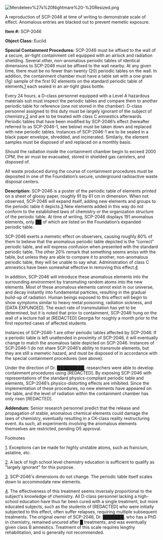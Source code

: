 ![Mendeleev%27s%20Nightmare%20-%20Resized.png](http://scp-wiki.wdfiles.com/local--files/scp-2046/Mendeleev%27s%20Nightmare%20-%20Resized.png)

A reproduction of SCP-2046 at time of writing to demonstrate scale of effect. Anomalous entries are blacked out to prevent memetic exposure.

**Item #:** SCP-2046

**Object Class:** Euclid

**Special Containment Procedures:** SCP-2046 must be affixed to the wall of a secure, air-tight containment cell equipped with an airlock and radiation shielding. Several other, non-anomalous periodic tables of identical dimensions to SCP-2046 must be affixed to the wall nearby. At any given time, there must be no fewer than twenty (20) periodic tables on the wall. In addition, the containment chamber must have a table set with a one gram (1g) sample of the first 92 elements on the standard periodic table of elements,[1](javascript:;) each sealed in an air-tight glass bottle.

Every 24 hours, a D-class personnel equipped with a Level A hazardous materials suit must inspect the periodic tables and compare them to another periodic table for reference (one not stored in the chamber). D-class personnel assigned to this duty must be largely ignorant of the subject of chemistry,[2](javascript:;) and are to be treated with class C amnestics afterwards. Periodic tables that have been modified by SCP-2046’s effect (hereafter referred to as SCP-2046-1, see below) must be taken down and replaced with new periodic tables. Instances of SCP-2046-1 are to be sealed in a black paper envelope, shredded, and incinerated. Similarly, the element samples must be disposed of and replaced on a monthly basis.

Should the radiation inside the containment chamber begin to exceed 2000 CPM, the air must be evacuated, stored in shielded gas canisters, and disposed of.

All waste produced during the course of containment procedures must be deposited in one of the Foundation’s secure, underground radioactive waste disposal centers.

**Description:** SCP-2046 is a poster of the periodic table of elements printed on a sheet of glossy paper, roughly 91 by 61 cm in dimension. When not observed, SCP-2046 will expand itself, adding new elements and groups to the periodic table it depicts.[3](javascript:;) New elements added in this way do not conform to the established laws of chemistry or the organization structure of the periodic table. At time of writing, SCP-2046 displays 191 anomalous elements, only ██ of which are listed on the Foundation’s expanded periodic table.

SCP-2046 exerts a memetic effect on observers, causing roughly 80% of them to believe that the anomalous periodic table depicted is the “correct” periodic table, and will express confusion when presented with the standard periodic table. The other 20% remark that something seems amiss with the table, but unless they are able to compare it to another, non-anomalous periodic table, they will be unable to say what. Administration of class C amnestics have been somewhat effective in removing this effect.[4](javascript:;)

In addition, SCP-2046 will introduce these anomalous elements into the surrounding environment by transmuting random atoms into the new elements. Most of these anomalous elements cannot exist in our universe, and decay instantly into fundamental particles, resulting in the gradual build-up of radiation. Human beings exposed to this effect will begin to show symptoms similar to heavy metal poisoning, radiation sickness, and \[DATA EXPUNGED\]. The exact rate of transmutation has yet to be determined, but it is noted that prior to containment, SCP-2046 hung on the wall of a lecture hall at \[REDACTED\] Georgia for roughly a month prior to the first reported cases of affected students.

Instances of SCP-2046-1 are other periodic tables affected by SCP-2046. If a periodic table is left unattended in proximity of SCP-2046, it will eventually change to match the anomalous table depicted on SCP-2046. Instances of SCP-2046-1 do not share SCP-2046’s ability to transmute elements, but they are still a memetic hazard, and must be disposed of in accordance with the special containment procedures (see above).

Under the direction of Dr. █████████, researchers were able to develop containment procedures using \[REDACTED\]. By exposing SCP-2046 with representations of the standard physics-compliant periodic table and elements, SCP-2046’s physics-distorting effects are inhibited. Since the implementation of these procedures, no new elements have appeared on the table, and the level of radiation within the containment chamber has only risen \[REDACTED\].

**Addendum:** Senior research personnel predict that the release and propagation of stable, anomalous chemical elements could damage the laws of chemistry, eventually resulting in a CK-class reality restructuring event. As such, all experiments involving the anomalous elements themselves are restricted, pending O5 approval.

Footnotes

[1](javascript:;). Exceptions can be made for highly unstable atoms, such as francium, astatine, etc.

[2](javascript:;). A lack of high school level chemistry education is sufficient to qualify as "largely ignorant" for this purpose.

[3](javascript:;). SCP-2046's dimensions do not change. The periodic table itself scales down to accommodate new elements.

[4](javascript:;). The effectiveness of this treatment seems inversely proportional to the subject's knowledge of chemistry. All D-class personnel lacking a high-school education have thus far been cured with a single treatment, but more educated subjects, such as the students of \[REDACTED\] who were initially subjected to this effect, often suffer relapses, requiring multiple subsequent treatments. The original owner of SCP-2046, Dr. ███████, who has a PhD in chemistry, remained uncured after █ treatments, and was eventually given class B amnestics. Treatment of this scale requires lengthy rehabilitation, and is generally not recommended.